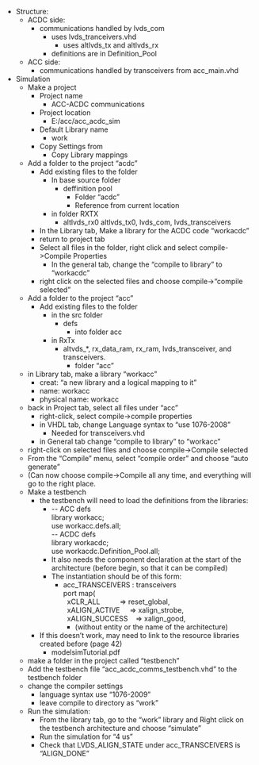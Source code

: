 * Structure:
    * ACDC side:
        * communications handled by lvds_com
            * uses lvds_tranceivers.vhd
                * uses altlvds_tx and altlvds_rx
            * definitions are in Definition_Pool
    * ACC side:
        * communications handled by transceivers from acc_main.vhd
* Simulation
    * Make a project
        * Project name
            * ACC-ACDC communications
        * Project location
            * E:/acc/acc_acdc_sim
        * Default Library name
            * work
        * Copy Settings from 
            * Copy Library mappings
    * Add a folder to the project “acdc”
        * Add existing files to the folder
            * In base source folder
                * deffinition pool
                    * Folder “acdc”
                    * Reference from current location
            * in folder RXTX
                * altlvds_rx0 altlvds_tx0, lvds_com, lvds_transceivers
        * In the Library tab, Make a library for the ACDC code “workacdc”
        * return to project tab
        * Select all files in the folder, right click and select compile->Compile Properties
            * In the general tab, change the “compile to library” to “workacdc”
        * right click on the selected files and choose compile->“compile selected”
    * Add a folder to the project “acc”
        * Add existing files to the folder
            * in the src folder
                * defs
                    * into folder acc
            * in RxTx
                * altvds_*, rx_data_ram, rx_ram, lvds_transceiver, and transceivers.
                    * folder “acc”
    * in Library tab, make a library “workacc”
        * creat: “a new library and a logical mapping to it”
        * name: workacc
        * physical name: workacc
    * back in Project tab, select all files under “acc”
        * right-click, select compile->compile properties
        * in VHDL tab, change Language syntax to “use 1076-2008”
            * Needed for transceivers.vhd
        * in General tab change “compile to library” to “workacc”
    * right-click on selected files and choose compile->Compile selected
    * From the “Compile” menu, select “compile order” and choose “auto generate”
    * (Can now choose compile->Compile all any time, and everything will go to the right place.
    * Make a testbench
        * the testbench will need to load the definitions from the libraries:
            * -- ACC defs<br>
              library&nbsp;workacc;<br>
              use&nbsp;workacc.defs.all;<br>
              --&nbsp;ACDC&nbsp;defs<br>
              library&nbsp;workacdc;<br>
              use&nbsp;workacdc.Definition_Pool.all;
            * It also needs the component declaration at the start of the architecture (before begin, so that it can be compiled)
            * The instantiation should be of this form:
                * acc_TRANSCEIVERS : transceivers<br>
                  port&nbsp;map(<br>
                  &nbsp;&nbsp;xCLR_ALL&nbsp;&nbsp;&nbsp;&nbsp;&nbsp;&nbsp;&nbsp;&nbsp;&nbsp;&nbsp;=>&nbsp;reset_global,<br>
                  &nbsp;&nbsp;xALIGN_ACTIVE&nbsp;&nbsp;&nbsp;&nbsp;&nbsp;=>&nbsp;xalign_strobe,<br>
                  &nbsp;&nbsp;xALIGN_SUCCESS&nbsp;&nbsp;&nbsp;&nbsp;=>&nbsp;xalign_good,
                    * (without entity or the name of the architecture)
        * If this doesn’t work, may need to link to the resource libraries created before (page 42)
            * modelsimTutorial.pdf
    * make a folder in the project called “testbench”
    * Add the testbench file “acc_acdc_comms_testbench.vhd” to the testbench folder
    * change the compiler settings
        * language syntax use “1076-2009”
        * leave compile to directory as “work”
    * Run the simulation:
        * From the library tab, go to the “work” library and Right click on the testbench architecture and choose “simulate”
        * Run the simulation for “4 us”
        * Check that LVDS_ALIGN_STATE under acc_TRANSCEIVERS is “ALIGN_DONE”